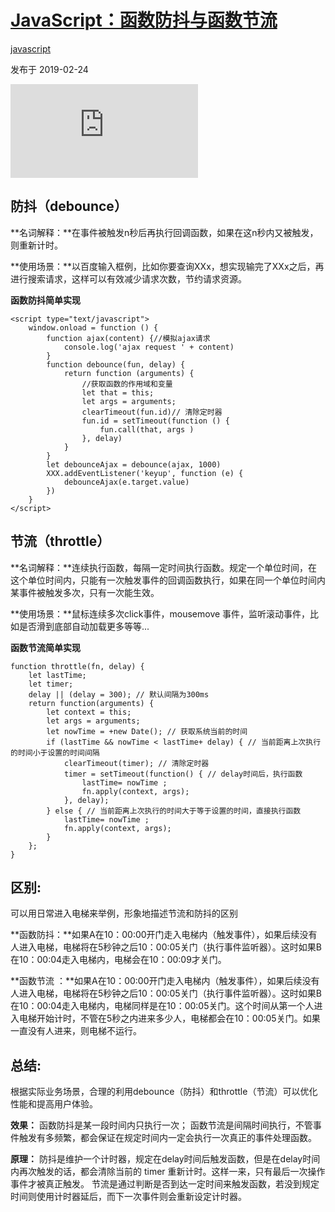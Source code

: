 # [JavaScript：函数防抖与函数节流](https://segmentfault.com/a/1190000018266110)

[javascript](https://segmentfault.com/t/javascript)

发布于 2019-02-24

![img](https://sponsor.segmentfault.com/lg.php?bannerid=0&campaignid=0&zoneid=25&loc=https%3A%2F%2Fsegmentfault.com%2Fa%2F1190000018266110&referer=https%3A%2F%2Fsegmentfault.com%2Fblog%2Fmynotes&cb=8df7a396ac)

## 防抖（debounce）

**名词解释：**在事件被触发n秒后再执行回调函数，如果在这n秒内又被触发，则重新计时。

**使用场景：**以百度输入框例，比如你要查询XXx，想实现输完了XXx之后，再进行搜索请求，这样可以有效减少请求次数，节约请求资源。

**函数防抖简单实现**

```
<script type="text/javascript">
    window.onload = function () {            
        function ajax(content) {//模拟ajax请求
            console.log('ajax request ' + content)
        }
        function debounce(fun, delay) {
            return function (arguments) {
                //获取函数的作用域和变量
                let that = this;
                let args = arguments;                    
                clearTimeout(fun.id)// 清除定时器
                fun.id = setTimeout(function () {
                    fun.call(that, args )
                }, delay)
            }
        }            
        let debounceAjax = debounce(ajax, 1000)
        XXX.addEventListener('keyup', function (e) {
            debounceAjax(e.target.value)
        })
    }
</script>
```

## 节流（throttle）

**名词解释：**连续执行函数，每隔一定时间执行函数。规定一个单位时间，在这个单位时间内，只能有一次触发事件的回调函数执行，如果在同一个单位时间内某事件被触发多次，只有一次能生效。

**使用场景：**鼠标连续多次click事件，mousemove 事件，监听滚动事件，比如是否滑到底部自动加载更多等等...

**函数节流简单实现**

```
function throttle(fn, delay) {
    let lastTime; 
    let timer; 
    delay || (delay = 300); // 默认间隔为300ms
    return function(arguments) {
        let context = this;
        let args = arguments;
        let nowTime = +new Date(); // 获取系统当前的时间
        if (lastTime && nowTime < lastTime+ delay) { // 当前距离上次执行的时间小于设置的时间间隔
            clearTimeout(timer); // 清除定时器
            timer = setTimeout(function() { // delay时间后，执行函数
                lastTime= nowTime ;
                fn.apply(context, args);
            }, delay);
        } else { // 当前距离上次执行的时间大于等于设置的时间，直接执行函数
            lastTime= nowTime ;
            fn.apply(context, args);
        }
    };
}
```

## 区别:

可以用日常进入电梯来举例，形象地描述节流和防抖的区别

**函数防抖：**如果A在10：00:00开门走入电梯内（触发事件），如果后续没有人进入电梯，电梯将在5秒钟之后10：00:05关门（执行事件监听器）。这时如果B在10：00:04走入电梯内，电梯会在10：00:09才关门。

**函数节流 ：**如果A在10：00:00开门走入电梯内（触发事件），如果后续没有人进入电梯，电梯将在5秒钟之后10：00:05关门（执行事件监听器）。这时如果B在10：00:04走入电梯内，电梯同样是在10：00:05关门。这个时间从第一个人进入电梯开始计时，不管在5秒之内进来多少人，电梯都会在10：00:05关门。如果一直没有人进来，则电梯不运行。

## 总结:

根据实际业务场景，合理的利用debounce（防抖）和throttle（节流）可以优化性能和提高用户体验。

**效果：**
函数防抖是某一段时间内只执行一次；
函数节流是间隔时间执行，不管事件触发有多频繁，都会保证在规定时间内一定会执行一次真正的事件处理函数。

**原理：**
防抖是维护一个计时器，规定在delay时间后触发函数，但是在delay时间内再次触发的话，都会清除当前的 timer 重新计时。这样一来，只有最后一次操作事件才被真正触发。
节流是通过判断是否到达一定时间来触发函数，若没到规定时间则使用计时器延后，而下一次事件则会重新设定计时器。